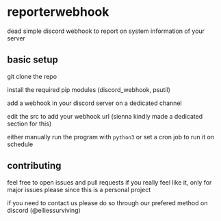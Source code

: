 # reporterwebhook
dead simple discord webhook to report on system information of your server

## basic setup
git clone the repo

install the required pip modules (discord_webhook, psutil)

add a webhook in your discord server on a dedicated channel

edit the src to add your webhook url (sienna kindly made a dedicated section for this)

either manually run the program with `python3` or set a cron job to run it on schedule

## contributing
feel free to open issues and pull requests if you really feel like it, only for major issues please since this is a personal project

if you need to contact us please do so through our prefered method on discord (@elliessurviving) 
